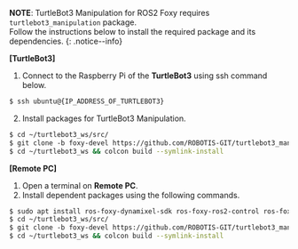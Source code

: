 
**NOTE**: TurtleBot3 Manipulation for ROS2 Foxy requires `turtlebot3_manipulation` package.  
Follow the instructions below to install the required package and its dependencies.
{: .notice--info}

**[TurtleBot3]**

1. Connect to the Raspberry Pi of the **TurtleBot3** using ssh command below. 
  ```bash
  $ ssh ubuntu@{IP_ADDRESS_OF_TURTLEBOT3}
  ```
2. Install packages for TurtleBot3 Manipulation.
  ```bash
  $ cd ~/turtlebot3_ws/src/
  $ git clone -b foxy-devel https://github.com/ROBOTIS-GIT/turtlebot3_manipulation.git
  $ cd ~/turtlebot3_ws && colcon build --symlink-install
  ```

**[Remote PC]**

1. Open a terminal on **Remote PC**. 
2. Install dependent packages using the following commands.
  ```bash
  $ sudo apt install ros-foxy-dynamixel-sdk ros-foxy-ros2-control ros-foxy-ros2-controllers ros-foxy-gripper-controllers ros-foxy-moveit
  $ cd ~/turtlebot3_ws/src/
  $ git clone -b foxy-devel https://github.com/ROBOTIS-GIT/turtlebot3_manipulation.git
  $ cd ~/turtlebot3_ws && colcon build --symlink-install
  ```

